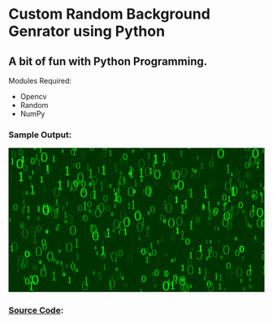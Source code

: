 # Custom Random Background Genrator using Python
## A bit of fun with Python Programming.

Modules Required:
* Opencv
* Random
* NumPy

### Sample Output:

![](https://github.com/ChristeenTJose/Background_Generator/blob/master/Wallpaper.png)

### [Source Code](https://github.com/ChristeenTJose/Matrix-Animation-Using-Python/blob/master/Matrix.py):

```
```
